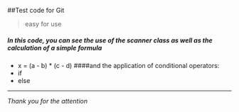 ##Test code for Git
> easy for use 

##### In this code, you can see the use of the scanner class as well as the calculation of a simple formula 
- x = (a - b) * (c - d)
####and the application of conditional operators:
- if
- else
****
*Thank you for the attention* 
